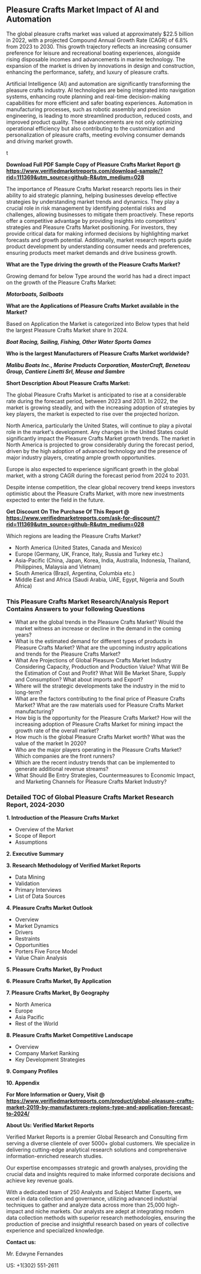 <h2>Pleasure Crafts Market Impact of AI and Automation</h2><p>The global pleasure crafts market was valued at approximately $22.5 billion in 2022, with a projected Compound Annual Growth Rate (CAGR) of 6.8% from 2023 to 2030. This growth trajectory reflects an increasing consumer preference for leisure and recreational boating experiences, alongside rising disposable incomes and advancements in marine technology. The expansion of the market is driven by innovations in design and construction, enhancing the performance, safety, and luxury of pleasure crafts.</p><p>Artificial Intelligence (AI) and automation are significantly transforming the pleasure crafts industry. AI technologies are being integrated into navigation systems, enhancing route planning and real-time decision-making capabilities for more efficient and safer boating experiences. Automation in manufacturing processes, such as robotic assembly and precision engineering, is leading to more streamlined production, reduced costs, and improved product quality. These advancements are not only optimizing operational efficiency but also contributing to the customization and personalization of pleasure crafts, meeting evolving consumer demands and driving market growth.</p>t</p><p id="" class=""><strong>Download Full PDF Sample Copy of Pleasure Crafts Market Report @ <a href="https://www.verifiedmarketreports.com/download-sample/?rid=111369&utm_source=github-R&utm_medium=028" target="_blank">https://www.verifiedmarketreports.com/download-sample/?rid=111369&utm_source=github-R&utm_medium=028</a></strong></p><p>The importance of&nbsp;Pleasure Crafts Market research reports lies in their ability to aid strategic planning, helping businesses develop effective strategies by understanding market trends and dynamics. They play a crucial role in risk management by identifying potential risks and challenges, allowing businesses to mitigate them proactively. These reports offer a competitive advantage by providing insights into competitors' strategies and Pleasure Crafts Market positioning. For investors, they provide critical data for making informed decisions by highlighting market forecasts and growth potential. Additionally, market research reports guide product development by understanding consumer needs and preferences, ensuring products meet market demands and drive business growth.</p><p><strong>What are the&nbsp;Type driving the growth of the Pleasure Crafts Market?</strong></p><p id="" class="">Growing demand for below Type around the world has had a direct impact on the growth of the Pleasure Crafts Market:</p><em><strong>Motorboats, Sailboats</strong></em></p><strong>What are the&nbsp;Applications&nbsp;of Pleasure Crafts Market available in the Market?</strong></p><p id="" class="">Based on Application the Market is categorized into Below types that held the largest Pleasure Crafts Market share In 2024.</p><em><strong>Boat Racing, Sailing, Fishing, Other Water Sports Games</strong></em></p><strong>Who is the largest Manufacturers of Pleasure Crafts Market worldwide?</strong></p><p><em><strong>Malibu Boats Inc., Marine Products Corporation, MasterCraft, Beneteau Group, Cantiere Linetti Srl, Meuse and Sambre</strong></em></p><p id="" class=""><strong>Short Description About Pleasure Crafts Market:</strong></p><p>The global Pleasure Crafts Market is anticipated to rise at a considerable rate during the forecast period, between 2023 and 2031. In 2022, the market is growing steadily, and with the increasing adoption of strategies by key players, the market is expected to rise over the projected horizon.</p><p>North America, particularly the United States, will continue to play a pivotal role in the market's development. Any changes in the United States could significantly impact the Pleasure Crafts Market growth trends. The market in North America is projected to grow considerably during the forecast period, driven by the high adoption of advanced technology and the presence of major industry players, creating ample growth opportunities.</p><p>Europe is also expected to experience significant growth in the global market, with a strong CAGR during the forecast period from 2024 to 2031.</p><p>Despite intense competition, the clear global recovery trend keeps investors optimistic about the Pleasure Crafts Market, with more new investments expected to enter the field in the future.</p><p id="" class=""><strong>Get Discount On The Purchase Of This Report @ <a href="https://www.verifiedmarketreports.com/ask-for-discount/?rid=111369&utm_source=github-R&utm_medium=028" target="_blank">https://www.verifiedmarketreports.com/ask-for-discount/?rid=111369&utm_source=github-R&utm_medium=028</a></strong></p>Which regions are leading the Pleasure Crafts Market?</p><ul><li>North America (United States, Canada and Mexico)</li><li>Europe (Germany, UK, France, Italy, Russia and Turkey etc.)</li><li>Asia-Pacific (China, Japan, Korea, India, Australia, Indonesia, Thailand, Philippines, Malaysia and Vietnam)</li><li>South America (Brazil, Argentina, Columbia etc.)</li><li>Middle East and Africa (Saudi Arabia, UAE, Egypt, Nigeria and South Africa)</li></ul><h3 id="" class="">This Pleasure Crafts Market Research/Analysis Report Contains Answers to your following Questions</h3><ul><li>What are the global trends in the Pleasure Crafts Market? Would the market witness an increase or decline in the demand in the coming years?</li><li>What is the estimated demand for different types of products in Pleasure Crafts Market? What are the upcoming industry applications and trends for the Pleasure Crafts Market?</li><li>What Are Projections of Global Pleasure Crafts Market Industry Considering Capacity, Production and Production Value? What Will Be the Estimation of Cost and Profit? What Will Be Market Share, Supply and Consumption? What about imports and Export?</li><li>Where will the strategic developments take the industry in the mid to long-term?</li><li>What are the factors contributing to the final price of Pleasure Crafts Market? What are the raw materials used for Pleasure Crafts Market manufacturing?</li><li>How big is the opportunity for the Pleasure Crafts Market? How will the increasing adoption of Pleasure Crafts Market for mining impact the growth rate of the overall market?</li><li>How much is the global Pleasure Crafts Market worth? What was the value of the market In 2020?</li><li>Who are the major players operating in the Pleasure Crafts Market? Which companies are the front runners?</li><li>Which are the recent industry trends that can be implemented to generate additional revenue streams?</li><li>What Should Be Entry Strategies, Countermeasures to Economic Impact, and Marketing Channels for Pleasure Crafts Market Industry?</li></ul><h3 id="" class="">Detailed TOC of Global Pleasure Crafts Market Research Report, 2024-2030</h3><p id="" class=""><strong>1. Introduction of the Pleasure Crafts Market</strong></p><ul><li>Overview of the Market</li><li>Scope of Report</li><li>Assumptions</li></ul><p id="" class=""><strong>2. Executive Summary</strong></p><p id="" class=""><strong>3. Research Methodology of Verified Market Reports</strong></p><ul><li>Data Mining</li><li>Validation</li><li>Primary Interviews</li><li>List of Data Sources</li></ul><p id="" class=""><strong>4. Pleasure Crafts Market Outlook</strong></p><ul><li>Overview</li><li>Market Dynamics</li><li>Drivers</li><li>Restraints</li><li>Opportunities</li><li>Porters Five Force Model</li><li>Value Chain Analysis</li></ul><p id="" class=""><strong>5. Pleasure Crafts Market, By Product</strong></p><p id="" class=""><strong>6. Pleasure Crafts Market, By Application</strong></p><p id="" class=""><strong>7. Pleasure Crafts Market, By Geography</strong></p><ul><li>North America</li><li>Europe</li><li>Asia Pacific</li><li>Rest of the World</li></ul><p id="" class=""><strong>8. Pleasure Crafts Market Competitive Landscape</strong></p><ul><li>Overview</li><li>Company Market Ranking</li><li>Key Development Strategies</li></ul><p id="" class=""><strong>9. Company Profiles</strong></p><p id="" class=""><strong>10. Appendix</strong></p><p id="" class=""><strong>For More Information or Query, Visit @ <a href="https://www.verifiedmarketreports.com/product/global-pleasure-crafts-market-2019-by-manufacturers-regions-type-and-application-forecast-to-2024/" target="_blank">https://www.verifiedmarketreports.com/product/global-pleasure-crafts-market-2019-by-manufacturers-regions-type-and-application-forecast-to-2024/</a></strong></p><p id="" class=""><strong>About Us: Verified Market Reports</strong></p><p id="" class="">Verified Market Reports is a premier Global Research and Consulting firm serving a diverse clientele of over 5000+ global customers. We specialize in delivering cutting-edge analytical research solutions and comprehensive information-enriched research studies.</p><p id="" class="">Our expertise encompasses strategic and growth analyses, providing the crucial data and insights required to make informed corporate decisions and achieve key revenue goals.</p><p id="" class="">With a dedicated team of 250 Analysts and Subject Matter Experts, we excel in data collection and governance, utilizing advanced industrial techniques to gather and analyze data across more than 25,000 high-impact and niche markets. Our analysts are adept at integrating modern data collection methods with superior research methodologies, ensuring the production of precise and insightful research based on years of collective experience and specialized knowledge.</p><p id="" class=""><strong>Contact us:</strong></p><p id="" class="">Mr. Edwyne Fernandes</p><p id="" class="">US: +1(302) 551-2611</p>